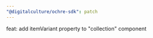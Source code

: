 ```yaml
---
"@digitalculture/ochre-sdk": patch
---
```


feat: add itemVariant property to "collection" component
